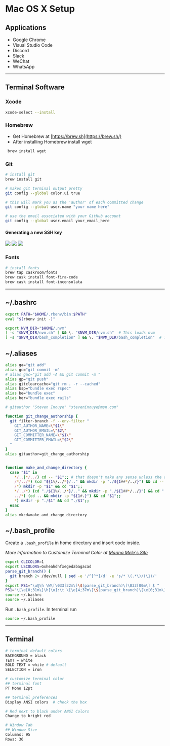 # Mac OS X Setup

## Applications

- Google Chrome
- Visual Studio Code
- Discord
- Slack
- WeChat
- WhatsApp

---

## Terminal Software

### Xcode

```bash
xcode-select --install
```

### Homebrew

- Get Homebrew at [https://brew.sh](https://brew.sh/)
- After installing Homebrew install wget

```bash
 brew install wget
```

### Git

```bash
# install git
brew install git

# makes git terminal output pretty
git config --global color.ui true

# this will mark you as the 'author' of each committed change
git config --global user.name "your name here"

# use the email associated with your GitHub account
git config --global user.email your_email_here
```

#### Generating a new SSH key

![](ssh_key_gen.png)
![](new_ssh_agent.png)
![](add_gh_ssh_key.png)

### Fonts

```bash
# install fonts
brew tap caskroom/fonts
brew cask install font-fira-code
brew cask install font-inconsolata
```

---

## ~/.bashrc

```bash
export PATH="$HOME/.rbenv/bin:$PATH"
eval "$(rbenv init -)"

export NVM_DIR="$HOME/.nvm"
[ -s "$NVM_DIR/nvm.sh" ] && \. "$NVM_DIR/nvm.sh"  # This loads nvm
[ -s "$NVM_DIR/bash_completion" ] && \. "$NVM_DIR/bash_completion"  # This loads nvm bash_completion
```

## ~/.aliases

```bash
alias ga="git add"
alias gc="git commit -m"
# alias gac="git add -A && git commit -m "
alias gp="git push"
alias gitclearcache="git rm . -r --cached"
alias bsp="bundle exec rspec"
alias be="bundle exec"
alias ber="bundle exec rails"

# gitauthor "Steven Inouye" "steveninouye@msn.com"

function git_change_authorship {
  git filter-branch -f --env-filter "
    GIT_AUTHOR_NAME=\"$1\"
    GIT_AUTHOR_EMAIL=\"$2\"
    GIT_COMMITTER_NAME=\"$1\"
    GIT_COMMITTER_EMAIL=\"$2\"
  "
}
alias gitauthor=git_change_authorship


function make_and_change_directory {
  case "$1" in
    */..|*/../) cd -- "$1";; # that doesn't make any sense unless the directory already exists
    /*/../*) (cd "${1%/../*}/.." && mkdir -p "./${1##*/../}") && cd -- "$1";;
    /*) mkdir -p "$1" && cd "$1";;
    */../*) (cd "./${1%/../*}/.." && mkdir -p "./${1##*/../}") && cd "./$1";;
    ../*) (cd .. && mkdir -p "${1#.}") && cd "$1";;
    *) mkdir -p "./$1" && cd "./$1";;
  esac
}
alias mkcd=make_and_change_directory
```

## ~/.bash_profile

Create a `.bash_profile` in home directory and insert code inside.

_More Information to Customize Terminal Color at [Marina Mele's Site](http://www.marinamele.com/2014/05/customize-colors-of-your-terminal-in-mac-os-x.html)_

```bash
export CLICOLOR=1
export LSCOLORS=Gxheahdhfxegedabagacad
parse_git_branch() {
  git branch 2> /dev/null | sed -e '/^[^*]/d' -e 's/* \(.*\)/(\1)/'
}
export PS1="\u@\h \W\[\033[32m\]\$(parse_git_branch)\[\033[00m\] $ "
PS1="\[\e[0;31m\]\h[\u]:\t \[\e[4;37m\]\$(parse_git_branch)\[\e[0;31m\] \W \[\e[0m\]"
source ~/.bashrc
source ~/.aliases
```

Run `.bash_profile`. In terminal run

```bash
source ~/.bash_profile
```

---

## Terminal

```bash
# terminal default colors
BACKGROUND = black
TEXT = white
BOLD TEXT = white # default
SELECTION = iron

# customize terminal color
## terminal font
PT Mono 12pt

## terminal preferences
Display ANSI colors  # check the box

# Red next to black under ANSI Colors
Change to bright red

# Window Tab
## Window Size
Columns: 95
Rows: 36
```
